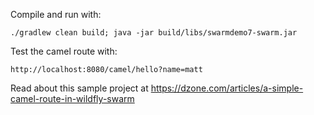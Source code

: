 Compile and run with:

```
./gradlew clean build; java -jar build/libs/swarmdemo7-swarm.jar
```

Test the camel route with:

```
http://localhost:8080/camel/hello?name=matt
```

Read about this sample project at https://dzone.com/articles/a-simple-camel-route-in-wildfly-swarm